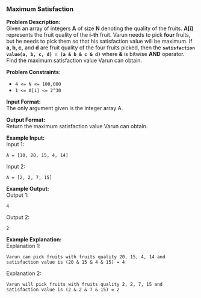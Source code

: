 
### Maximum Satisfaction

**Problem Description:**  
Given an array of integers **A** of size **N** denoting the quality of the fruits. **A[i]** represents the fruit quality of the **i-th** fruit. Varun needs to pick **four** fruits, but he needs to pick them so that his satisfaction value will be maximum. If **a, b, c,** and **d** are fruit quality of the four fruits picked, then the **`satisfaction value(a, b, c, d) = (a & b & c & d)`** where **&** is bitwise **AND** operator. Find the maximum satisfaction value Varun can obtain.

**Problem Constraints:**  
- `4 <= N <= 100,000`
- `1 <= A[i] <= 2^30`

**Input Format:**  
The only argument given is the integer array A.

**Output Format:**  
Return the maximum satisfaction value Varun can obtain.

**Example Input:**  
Input 1:
```
A = [10, 20, 15, 4, 14]
```
Input 2:
```
A = [2, 2, 7, 15]
```

**Example Output:**  
Output 1:
```
4
```
Output 2:
```
2
```

**Example Explanation:**  
Explanation 1:
```
Varun can pick fruits with fruits quality 20, 15, 4, 14 and satisfaction value is (20 & 15 & 4 & 15) = 4 
```
Explanation 2:
```
Varun will pick fruits with fruits quality 2, 2, 7, 15 and satisfaction value is (2 & 2 & 7 & 15) = 2
```